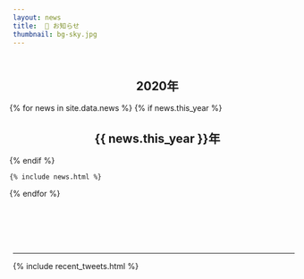 ```yaml
---
layout: news
title:  📜 お知らせ
thumbnail: bg-sky.jpg
---
```


<ul style="list-style: none; padding-top: 10px; padding-bottom: 70px;
	   margin-left: -30px; width: 105%;">
  <div style="text-align: center"><h2>2020年</h2></div>
  {% for news in site.data.news %}
    {% if news.this_year %}
      <div style="text-align: center"><h2>{{ news.this_year }}年</h2></div>
    {% endif %}

    {% include news.html %}
  {% endfor %}
</ul>

<hr>

{% include recent_tweets.html %}

